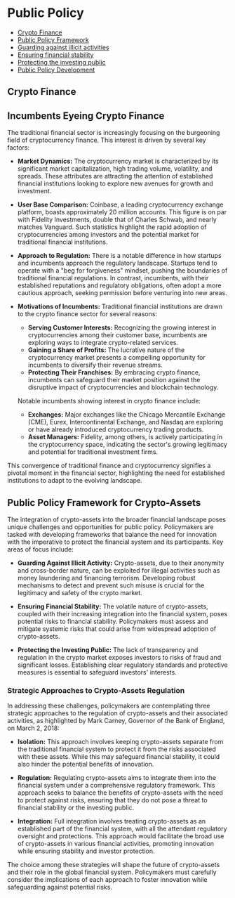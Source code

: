 # Public Policy 
- [Crypto Finance](#crypto-finance)
- [Public Policy Framework](#public-policy-framework)
- [Guarding against illicit activities](#guarding-against-illicit-activities)
- [Ensuring financial stability](#ensuring-financial-stability)
- [Protecting the investing public](#protecting-the-investing-public)
- [Public Policy Development](#public-policy-development)

## Crypto Finance
## Incumbents Eyeing Crypto Finance

The traditional financial sector is increasingly focusing on the burgeoning field of cryptocurrency finance. This interest is driven by several key factors:

- **Market Dynamics:** The cryptocurrency market is characterized by its significant market capitalization, high trading volume, volatility, and spreads. These attributes are attracting the attention of established financial institutions looking to explore new avenues for growth and investment.

- **User Base Comparison:** Coinbase, a leading cryptocurrency exchange platform, boasts approximately 20 million accounts. This figure is on par with Fidelity Investments, double that of Charles Schwab, and nearly matches Vanguard. Such statistics highlight the rapid adoption of cryptocurrencies among investors and the potential market for traditional financial institutions.

- **Approach to Regulation:** There is a notable difference in how startups and incumbents approach the regulatory landscape. Startups tend to operate with a "beg for forgiveness" mindset, pushing the boundaries of traditional financial regulations. In contrast, incumbents, with their established reputations and regulatory obligations, often adopt a more cautious approach, seeking permission before venturing into new areas.

- **Motivations of Incumbents:** Traditional financial institutions are drawn to the crypto finance sector for several reasons:
    - **Serving Customer Interests:** Recognizing the growing interest in cryptocurrencies among their customer base, incumbents are exploring ways to integrate crypto-related services.
    - **Gaining a Share of Profits:** The lucrative nature of the cryptocurrency market presents a compelling opportunity for incumbents to diversify their revenue streams.
    - **Protecting Their Franchises:** By embracing crypto finance, incumbents can safeguard their market position against the disruptive impact of cryptocurrencies and blockchain technology.

    Notable incumbents showing interest in crypto finance include:
    - **Exchanges:** Major exchanges like the Chicago Mercantile Exchange (CME), Eurex, Intercontinental Exchange, and Nasdaq are exploring or have already introduced cryptocurrency trading products.
    - **Asset Managers:** Fidelity, among others, is actively participating in the cryptocurrency space, indicating the sector's growing legitimacy and potential for traditional investment firms.

This convergence of traditional finance and cryptocurrency signifies a pivotal moment in the financial sector, highlighting the need for established institutions to adapt to the evolving landscape.

## Public Policy Framework for Crypto-Assets

The integration of crypto-assets into the broader financial landscape poses unique challenges and opportunities for public policy. Policymakers are tasked with developing frameworks that balance the need for innovation with the imperative to protect the financial system and its participants. Key areas of focus include:

- **Guarding Against Illicit Activity:** Crypto-assets, due to their anonymity and cross-border nature, can be exploited for illegal activities such as money laundering and financing terrorism. Developing robust mechanisms to detect and prevent such misuse is crucial for the legitimacy and safety of the crypto market.

- **Ensuring Financial Stability:** The volatile nature of crypto-assets, coupled with their increasing integration into the financial system, poses potential risks to financial stability. Policymakers must assess and mitigate systemic risks that could arise from widespread adoption of crypto-assets.

- **Protecting the Investing Public:** The lack of transparency and regulation in the crypto market exposes investors to risks of fraud and significant losses. Establishing clear regulatory standards and protective measures is essential to safeguard investors' interests.

### Strategic Approaches to Crypto-Assets Regulation

In addressing these challenges, policymakers are contemplating three strategic approaches to the regulation of crypto-assets and their associated activities, as highlighted by Mark Carney, Governor of the Bank of England, on March 2, 2018:

- **Isolation:** This approach involves keeping crypto-assets separate from the traditional financial system to protect it from the risks associated with these assets. While this may safeguard financial stability, it could also hinder the potential benefits of innovation.

- **Regulation:** Regulating crypto-assets aims to integrate them into the financial system under a comprehensive regulatory framework. This approach seeks to balance the benefits of crypto-assets with the need to protect against risks, ensuring that they do not pose a threat to financial stability or the investing public.

- **Integration:** Full integration involves treating crypto-assets as an established part of the financial system, with all the attendant regulatory oversight and protections. This approach would facilitate the broad use of crypto-assets in various financial activities, promoting innovation while ensuring stability and investor protection.

The choice among these strategies will shape the future of crypto-assets and their role in the global financial system. Policymakers must carefully consider the implications of each approach to foster innovation while safeguarding against potential risks.